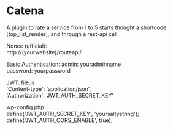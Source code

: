 # Catena
A plugin to rate a service from 1 to 5 starts thought a shortcode [top_list_render], and through a rest-api call:

Nonce (ufficial):  
http://(yourwebsite)/routeapi/

Basic Authentication:
admin: youradminname  
password: yourpassword  

JWT:
file.js  
'Content-type': 'application/json',  
'Authorization': 'JWT_AUTH_SECRET_KEY'  

wp-config.php  
define('JWT_AUTH_SECRET_KEY', 'yoursaltystring');  
define('JWT_AUTH_CORS_ENABLE', true);  
